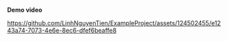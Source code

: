 **Demo video**

https://github.com/LinhNguyenTien/ExampleProject/assets/124502455/e1243a74-7073-4e6e-8ec6-dfef6beaffe8

